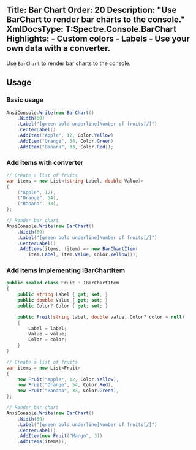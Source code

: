 Title: Bar Chart
Order: 20
Description: "Use **BarChart** to render bar charts to the console."
XmlDocsType: T:Spectre.Console.BarChart
Highlights:
    - Custom colors
    - Labels
    - Use your own data with a converter.
---

Use `BarChart` to render bar charts to the console.

<?# AsciiCast cast="bar-chart" /?>


## Usage

### Basic usage

```csharp
AnsiConsole.Write(new BarChart()
    .Width(60)
    .Label("[green bold underline]Number of fruits[/]")
    .CenterLabel()
    .AddItem("Apple", 12, Color.Yellow)
    .AddItem("Orange", 54, Color.Green)
    .AddItem("Banana", 33, Color.Red));
```

### Add items with converter

```csharp
// Create a list of fruits
var items = new List<(string Label, double Value)>
{
    ("Apple", 12),
    ("Orange", 54),
    ("Banana", 33),
};

// Render bar chart
AnsiConsole.Write(new BarChart()
    .Width(60)
    .Label("[green bold underline]Number of fruits[/]")
    .CenterLabel()
    .AddItems(items, (item) => new BarChartItem(
        item.Label, item.Value, Color.Yellow)));
```

### Add items implementing IBarChartItem

```csharp
public sealed class Fruit : IBarChartItem
{
    public string Label { get; set; }
    public double Value { get; set; }
    public Color? Color { get; set; }

    public Fruit(string label, double value, Color? color = null)
    {
        Label = label;
        Value = value;
        Color = color;
    }
}

// Create a list of fruits
var items = new List<Fruit>
{
    new Fruit("Apple", 12, Color.Yellow),
    new Fruit("Orange", 54, Color.Red),
    new Fruit("Banana", 33, Color.Green),
};

// Render bar chart
AnsiConsole.Write(new BarChart()
    .Width(60)
    .Label("[green bold underline]Number of fruits[/]")
    .CenterLabel()
    .AddItem(new Fruit("Mango", 3))
    .AddItems(items));
```
